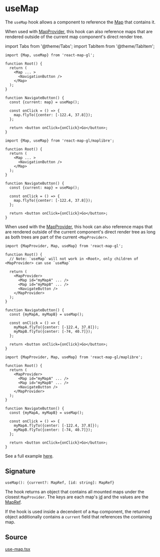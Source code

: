 # useMap

The `useMap` hook allows a component to reference the [Map](./map.md) that contains it.

When used with [MapProvider](./map-provider.md), this hook can also reference maps that are rendered outside of the current map component's direct render tree.

import Tabs from '@theme/Tabs';
import TabItem from '@theme/TabItem';

<Tabs groupId="map-library">
  <TabItem value="mapbox" label="Mapbox">

```tsx
import {Map, useMap} from 'react-map-gl';

function Root() {
  return (
    <Map ... >
      <NavigationButton />
    </Map>
  );
}

function NavigateButton() {
  const {current: map} = useMap();

  const onClick = () => {
    map.flyTo({center: [-122.4, 37.8]});
  };

  return <button onClick={onClick}>Go</button>;
}
```

  </TabItem>
  <TabItem value="maplibre" label="Maplibre">


```tsx
import {Map, useMap} from 'react-map-gl/maplibre';

function Root() {
  return (
    <Map ... >
      <NavigationButton />
    </Map>
  );
}

function NavigateButton() {
  const {current: map} = useMap();

  const onClick = () => {
    map.flyTo({center: [-122.4, 37.8]});
  };

  return <button onClick={onClick}>Go</button>;
}
```

  </TabItem>
</Tabs>


When used with the [MapProvider](./map-provider.md), this hook can also reference maps that are rendered outside of the current component's direct render tree as long as both trees are part of the current `<MapProvider>`.


<Tabs groupId="map-library">
  <TabItem value="mapbox" label="Mapbox">

```tsx
import {MapProvider, Map, useMap} from 'react-map-gl';

function Root() {
  // Note: `useMap` will not work in <Root>, only children of <MapProvider> can use `useMap`

  return (
    <MapProvider>
      <Map id="myMapA" ... />
      <Map id="myMapB" ... />
      <NavigateButton />
    </MapProvider>
  );
}

function NavigateButton() {
  const {myMapA, myMapB} = useMap();

  const onClick = () => {
    myMapA.flyTo({center: [-122.4, 37.8]});
    myMapB.flyTo({center: [-74, 40.7]});
  };

  return <button onClick={onClick}>Go</button>;
}
```

  </TabItem>
  <TabItem value="maplibre" label="Maplibre">


```tsx
import {MapProvider, Map, useMap} from 'react-map-gl/maplibre';

function Root() {
  return (
    <MapProvider>
      <Map id="myMapA" ... />
      <Map id="myMapB" ... />
      <NavigateButton />
    </MapProvider>
  );
}

function NavigateButton() {
  const {myMapA, myMapB} = useMap();

  const onClick = () => {
    myMapA.flyTo({center: [-122.4, 37.8]});
    myMapB.flyTo({center: [-74, 40.7]});
  };

  return <button onClick={onClick}>Go</button>;
}
```

  </TabItem>
</Tabs>

See a full example [here](https://github.com/visgl/react-map-gl/tree/7.0-release/examples/get-started/hook).

## Signature

`useMap(): {current?: MapRef, [id: string]: MapRef}`

The hook returns an object that contains all mounted maps under the closest `MapProvider`. The keys are each map's [id](./map.md#id) and the values are the [MapRef](./types.md#mapref).

If the hook is used inside a decendent of a `Map` component, the returned object additionally contains a `current` field that references the containing map.

## Source

[use-map.tsx](https://github.com/visgl/react-map-gl/tree/7.0-release/src/components/use-map.tsx)
